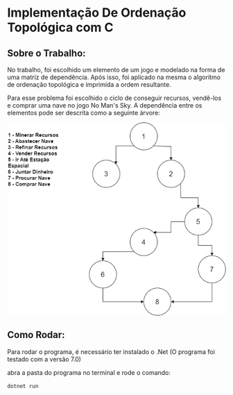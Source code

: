 # Implementação De Ordenação Topológica com C

## Sobre o Trabalho: 
No trabalho, foi escolhido um elemento de um jogo e modelado na forma de uma matriz de dependência. Após isso, foi aplicado na mesma o algoritmo de ordenação topológica e imprimida a ordem resultante.

Para esse problema foi escolhido o ciclo de conseguir recursos, vendê-los e comprar uma nave no jogo No Man's Sky. A dependência entre os elementos pode ser descrita como a seguinte árvore:

![arvore](arvore.png)

## Como Rodar:
Para rodar o programa, é necessário ter instalado o .Net (O programa foi testado com a versão 7.0)

abra a pasta do programa no terminal e rode o comando:

    dotnet run
